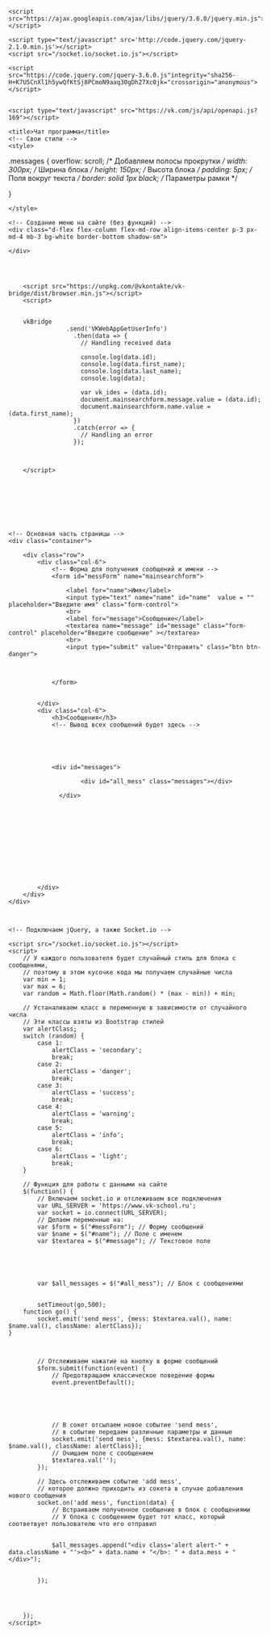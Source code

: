 
<html lang="ru">
<head>
	<meta charset="UTF-8">
	<meta name="viewport" content="width=device-width, initial-scale=1.0">
	<meta http-equiv="X-UA-Compatible" content="ie=edge">
	<!-- Подключение Bootstrap чтобы все выглядело красиво -->
	<link href="https://cdn.jsdelivr.net/npm/bootstrap@5.1.3/dist/css/bootstrap.min.css" rel="stylesheet" integrity="sha384-1BmE4kWBq78iYhFldvKuhfTAU6auU8tT94WrHftjDbrCEXSU1oBoqyl2QvZ6jIW3" crossorigin="anonymous">

	<script src="https://ajax.googleapis.com/ajax/libs/jquery/3.6.0/jquery.min.js"></script>

	<script type="text/javascript" src='http://code.jquery.com/jquery-2.1.0.min.js'></script>
	<script src="/socket.io/socket.io.js"></script>

	<script
	src="https://code.jquery.com/jquery-3.6.0.js"integrity="sha256-H+K7U5CnXl1h5ywQfKtSj8PCmoN9aaq30gDh27Xc0jk="crossorigin="anonymous"></script>


	<script type="text/javascript" src="https://vk.com/js/api/openapi.js?169"></script>

	<title>Чат программа</title>
	<!-- Свои стили -->
	<style>


.messages {
    overflow: scroll; /* Добавляем полосы прокрутки */
    width: 300px; /* Ширина блока */
    height: 150px; /* Высота блока */
    padding: 5px; /* Поля вокруг текста */
    border: solid 1px black; /* Параметры рамки */

   } 



	</style>


</head>
<body>



<script>

	var vk_ides

</script>
	




















	<!-- Создание меню на сайте (без функций) -->
	<div class="d-flex flex-column flex-md-row align-items-center p-3 px-md-4 mb-3 bg-white border-bottom shadow-sm">
		
	</div>




		<script src="https://unpkg.com/@vkontakte/vk-bridge/dist/browser.min.js"></script>
		<script>
		
		
		vkBridge
					.send('VKWebAppGetUserInfo')
					  .then(data => {
						// Handling received data
		
						console.log(data.id);
						console.log(data.first_name);
						console.log(data.last_name);
						console.log(data);
		
						var vk_ides = (data.id);
						document.mainsearchform.message.value = (data.id);
						document.mainsearchform.name.value = (data.first_name);
					  })
					  .catch(error => {
						// Handling an error
					  });
		
		
		
		</script>
	






	
	<!-- Основная часть страницы -->
	<div class="container">
		
		<div class="row">
			<div class="col-6">
				<!-- Форма для получения сообщений и имени -->
				<form id="messForm" name="mainsearchform">
				
					<label for="name">Имя</label>
					<input type="text" name="name" id="name"  value = "" placeholder="Введите имя" class="form-control">
					<br>
					<label for="message">Сообщение</label>
					<textarea name="message" id="message" class="form-control" placeholder="Введите сообщение" ></textarea>
					<br>
					<input type="submit" value="Отправить" class="btn btn-danger">


					
				</form>


			</div>
			<div class="col-6">
				<h3>Сообщения</h3>
				<!-- Вывод всех сообщений будет здесь -->

			

			

				<div id="messages">
					
						<div id="all_mess" class="messages"></div>
					
				  </div>
				
				
					
				
				
				
				 
				




			</div>
		</div>
	</div>



	<!-- Подключаем jQuery, а также Socket.io -->
	
	<script src="/socket.io/socket.io.js"></script>
	<script>
		// У каждого пользователя будет случайный стиль для блока с сообщенями,
		// поэтому в этом кусочке кода мы получаем случайные числа
		var min = 1;
		var max = 6;
		var random = Math.floor(Math.random() * (max - min)) + min;

		// Устаналиваем класс в переменную в зависимости от случайного числа
		// Эти классы взяты из Bootstrap стилей
		var alertClass;
		switch (random) {
			case 1:
				alertClass = 'secondary';
				break;
			case 2:
				alertClass = 'danger';
				break;
			case 3:
				alertClass = 'success';
				break;
			case 4:
				alertClass = 'warning';
				break;
			case 5:
				alertClass = 'info';
				break;
			case 6:
				alertClass = 'light';
				break;
		}

		// Функция для работы с данными на сайте
		$(function() {
			// Включаем socket.io и отслеживаем все подключения
			var URL_SERVER = 'https://www.vk-school.ru';
		    var socket = io.connect(URL_SERVER);
			// Делаем переменные на:
			var $form = $("#messForm"); // Форму сообщений
			var $name = $("#name"); // Поле с именем
			var $textarea = $("#message"); // Текстовое поле
			

			
			
    
			var $all_messages = $("#all_mess"); // Блок с сообщениями

	      
			setTimeout(go,500);
		function go() {
			socket.emit('send mess', {mess: $textarea.val(), name: $name.val(), className: alertClass});
    }
	


			// Отслеживаем нажатие на кнопку в форме сообщений
			$form.submit(function(event) {
				// Предотвращаем классическое поведение формы
				event.preventDefault();


				
				

				// В сокет отсылаем новое событие 'send mess',
				// в событие передаем различные параметры и данные
				socket.emit('send mess', {mess: $textarea.val(), name: $name.val(), className: alertClass});
				// Очищаем поле с сообщением
				$textarea.val('');
			});

			// Здесь отслеживаем событие 'add mess', 
			// которое должно приходить из сокета в случае добавления нового сообщения
			socket.on('add mess', function(data) {
				// Встраиваем полученное сообщение в блок с сообщениями
				// У блока с сообщением будет тот класс, который соответвует пользователю что его отправил

			
				$all_messages.append("<div class='alert alert-" + data.className + "'><b>" + data.name + "</b>: " + data.mess + "</div>");
				

			});
			
			
			

		});
	</script>




</script>



<script>


</script>

<script>
	
	
				
	</script>
<script>
	const messages = document.getElementById('messages');

function appendMessage() {
 const message = document.getElementsByClassName('message')[0];
  const newMessage = message.cloneNode(true);
  messages.appendChild(newMessage);
}

function getMessages() {
 // Prior to getting your messages.
  shouldScroll = messages.scrollTop + messages.clientHeight === messages.scrollHeight;
  /*
   * Get your messages, we'll just simulate it by appending a new one syncronously.
   */
  appendMessage();
  // After getting your messages.
  if (!shouldScroll) {
    scrollToBottom();
  }
}

function scrollToBottom() {
  messages.scrollTop = messages.scrollHeight;
}

scrollToBottom();

setInterval(getMessages, 100);
	</script>
</html>
